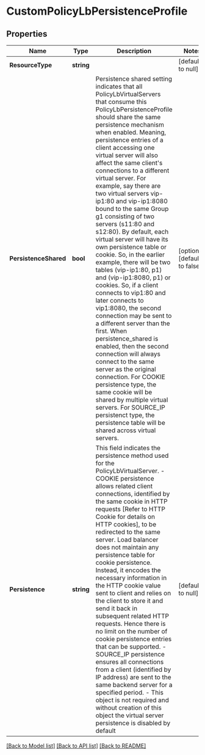 # CustomPolicyLbPersistenceProfile

## Properties
Name | Type | Description | Notes
------------ | ------------- | ------------- | -------------
**ResourceType** | **string** |  | [default to null]
**PersistenceShared** | **bool** | Persistence shared setting indicates that all PolicyLbVirtualServers that consume this PolicyLbPersistenceProfile should share the same persistence mechanism when enabled.  Meaning, persistence entries of a client accessing one virtual server will also affect the same client&#x27;s connections to a different virtual server. For example, say there are two virtual servers vip-ip1:80 and vip-ip1:8080 bound to the same Group g1 consisting of two servers (s11:80 and s12:80). By default, each virtual server will have its own persistence table or cookie. So, in the earlier example, there will be two tables (vip-ip1:80, p1) and (vip-ip1:8080, p1) or cookies. So, if a client connects to vip1:80 and later connects to vip1:8080, the second connection may be sent to a different server than the first.  When persistence_shared is enabled, then the second connection will always connect to the same server as the original connection. For COOKIE persistence type, the same cookie will be shared by multiple virtual servers. For SOURCE_IP persistenct type, the persistence table will be shared across virtual servers.  | [optional] [default to false]
**Persistence** | **string** | This field indicates the persistence method used for the PolicyLbVirtualServer. - COOKIE persistence allows related client connections, identified by the same cookie in HTTP requests [Refer to HTTP Cookie for details on HTTP cookies], to be redirected to the same server. Load balancer does not maintain any persistence table for cookie persistence. Instead, it encodes the necessary information in the HTTP cookie value sent to client and relies on the client to store it and send it back in subsequent related HTTP requests. Hence there is no limit on the number of cookie persistence entries that can be supported. - SOURCE_IP persistence ensures all connections from a client (identified by IP address) are sent to the same backend server for a specified period. - This object is not required and without creation of this object the virtual server persistence is disabled by default  | [default to null]

[[Back to Model list]](../README.md#documentation-for-models) [[Back to API list]](../README.md#documentation-for-api-endpoints) [[Back to README]](../README.md)


